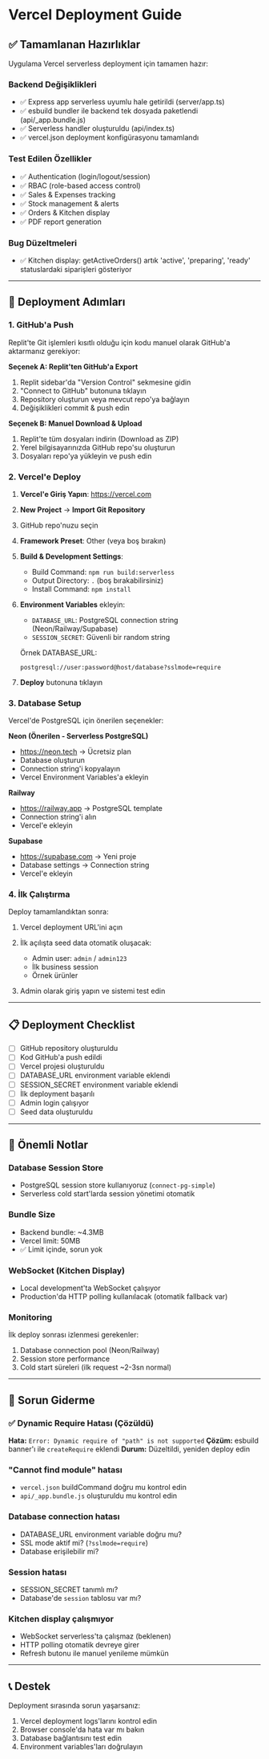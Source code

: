 # Vercel Deployment Guide

## ✅ Tamamlanan Hazırlıklar

Uygulama Vercel serverless deployment için tamamen hazır:

### Backend Değişiklikleri
- ✅ Express app serverless uyumlu hale getirildi (server/app.ts)
- ✅ esbuild bundler ile backend tek dosyada paketlendi (api/_app.bundle.js)
- ✅ Serverless handler oluşturuldu (api/index.ts)
- ✅ vercel.json deployment konfigürasyonu tamamlandı

### Test Edilen Özellikler
- ✅ Authentication (login/logout/session)
- ✅ RBAC (role-based access control)
- ✅ Sales & Expenses tracking
- ✅ Stock management & alerts
- ✅ Orders & Kitchen display
- ✅ PDF report generation

### Bug Düzeltmeleri
- ✅ Kitchen display: getActiveOrders() artık 'active', 'preparing', 'ready' statuslardaki siparişleri gösteriyor

---

## 🚀 Deployment Adımları

### 1. GitHub'a Push

Replit'te Git işlemleri kısıtlı olduğu için kodu manuel olarak GitHub'a aktarmanız gerekiyor:

**Seçenek A: Replit'ten GitHub'a Export**
1. Replit sidebar'da "Version Control" sekmesine gidin
2. "Connect to GitHub" butonuna tıklayın
3. Repository oluşturun veya mevcut repo'ya bağlayın
4. Değişiklikleri commit & push edin

**Seçenek B: Manuel Download & Upload**
1. Replit'te tüm dosyaları indirin (Download as ZIP)
2. Yerel bilgisayarınızda GitHub repo'su oluşturun
3. Dosyaları repo'ya yükleyin ve push edin

### 2. Vercel'e Deploy

1. **Vercel'e Giriş Yapın**: https://vercel.com
2. **New Project** → **Import Git Repository**
3. GitHub repo'nuzu seçin
4. **Framework Preset**: Other (veya boş bırakın)
5. **Build & Development Settings**:
   - Build Command: `npm run build:serverless`
   - Output Directory: `.` (boş bırakabilirsiniz)
   - Install Command: `npm install`

6. **Environment Variables** ekleyin:
   - `DATABASE_URL`: PostgreSQL connection string (Neon/Railway/Supabase)
   - `SESSION_SECRET`: Güvenli bir random string
   
   Örnek DATABASE_URL:
   ```
   postgresql://user:password@host/database?sslmode=require
   ```

7. **Deploy** butonuna tıklayın

### 3. Database Setup

Vercel'de PostgreSQL için önerilen seçenekler:

**Neon (Önerilen - Serverless PostgreSQL)**
- https://neon.tech → Ücretsiz plan
- Database oluşturun
- Connection string'i kopyalayın
- Vercel Environment Variables'a ekleyin

**Railway**
- https://railway.app → PostgreSQL template
- Connection string'i alın
- Vercel'e ekleyin

**Supabase**
- https://supabase.com → Yeni proje
- Database settings → Connection string
- Vercel'e ekleyin

### 4. İlk Çalıştırma

Deploy tamamlandıktan sonra:

1. Vercel deployment URL'ini açın
2. İlk açılışta seed data otomatik oluşacak:
   - Admin user: `admin` / `admin123`
   - İlk business session
   - Örnek ürünler

3. Admin olarak giriş yapın ve sistemi test edin

---

## 📋 Deployment Checklist

- [ ] GitHub repository oluşturuldu
- [ ] Kod GitHub'a push edildi
- [ ] Vercel projesi oluşturuldu
- [ ] DATABASE_URL environment variable eklendi
- [ ] SESSION_SECRET environment variable eklendi
- [ ] İlk deployment başarılı
- [ ] Admin login çalışıyor
- [ ] Seed data oluşturuldu

---

## 🔧 Önemli Notlar

### Database Session Store
- PostgreSQL session store kullanıyoruz (`connect-pg-simple`)
- Serverless cold start'larda session yönetimi otomatik

### Bundle Size
- Backend bundle: ~4.3MB
- Vercel limit: 50MB
- ✅ Limit içinde, sorun yok

### WebSocket (Kitchen Display)
- Local development'ta WebSocket çalışıyor
- Production'da HTTP polling kullanılacak (otomatik fallback var)

### Monitoring
İlk deploy sonrası izlenmesi gerekenler:
1. Database connection pool (Neon/Railway)
2. Session store performance
3. Cold start süreleri (ilk request ~2-3sn normal)

---

## 🐛 Sorun Giderme

### ✅ Dynamic Require Hatası (Çözüldü)
**Hata:** `Error: Dynamic require of "path" is not supported`
**Çözüm:** esbuild banner'ı ile `createRequire` eklendi
**Durum:** Düzeltildi, yeniden deploy edin

### "Cannot find module" hatası
- `vercel.json` buildCommand doğru mu kontrol edin
- `api/_app.bundle.js` oluşturuldu mu kontrol edin

### Database connection hatası
- DATABASE_URL environment variable doğru mu?
- SSL mode aktif mi? (`?sslmode=require`)
- Database erişilebilir mi?

### Session hatası
- SESSION_SECRET tanımlı mı?
- Database'de `session` tablosu var mı?

### Kitchen display çalışmıyor
- WebSocket serverless'ta çalışmaz (beklenen)
- HTTP polling otomatik devreye girer
- Refresh butonu ile manuel yenileme mümkün

---

## 📞 Destek

Deployment sırasında sorun yaşarsanız:
1. Vercel deployment logs'larını kontrol edin
2. Browser console'da hata var mı bakın
3. Database bağlantısını test edin
4. Environment variables'ları doğrulayın
